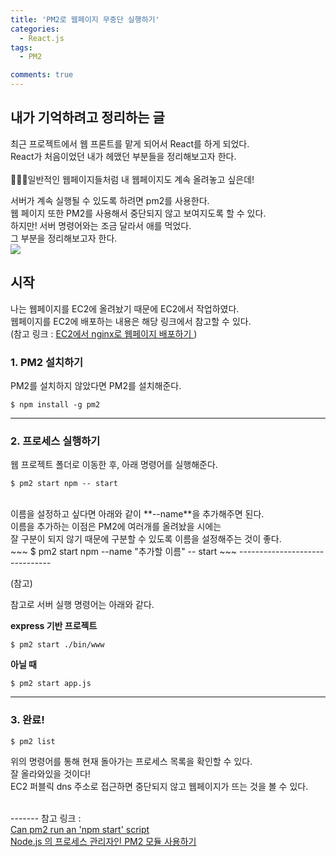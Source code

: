 ```yaml
---
title: 'PM2로 웹페이지 무중단 실행하기'
categories:
  - React.js
tags:
  - PM2

comments: true
---
```


## 내가 기억하려고 정리하는 글

최근 프로젝트에서 웹 프론트를 맡게 되어서 React를 하게 되었다. <br>
React가 처음이었던 내가 헤맸던 부분들을 정리해보고자 한다. <br>
<br>
👩🏻‍💻일반적인 웹페이지들처럼 내 웹페이지도 계속 올려놓고 싶은데! <br>

서버가 계속 실행될 수 있도록 하려면 pm2를 사용한다. <br>
웹 페이지 또한 PM2를 사용해서 중단되지 않고 보여지도록 할 수 있다. <br>
하지만! 서버 명령어와는 조금 달라서 애를 먹었다. <br>
그 부분을 정리해보고자 한다. <br>
<img src="https://raw.githubusercontent.com/unitech/pm2/master/pres/pm2.20d3ef.png">

## 시작

나는 웹페이지를 EC2에 올려놨기 때문에 EC2에서 작업하였다. <br>
웹페이지를 EC2에 배포하는 내용은 해당 링크에서 참고할 수 있다. <br>
(참고 링크 : <a href = "https://kyeahen.github.io/react.js/React.js-EC2%EC%97%90%EC%84%9C-nginx%EB%A1%9C-%EC%9B%B9%ED%8E%98%EC%9D%B4%EC%A7%80-%EB%B0%B0%ED%8F%AC%ED%95%98%EA%B8%B0/"> EC2에서 nginx로 웹페이지 배포하기 </a>)

### 1. PM2 설치하기
PM2를 설치하지 않았다면 PM2를 설치해준다.
~~~
$ npm install -g pm2
~~~
------------------------------- 

### 2. 프로세스 실행하기
웹 프로젝트 폴더로 이동한 후, 아래 명령어를 실행해준다.
~~~
$ pm2 start npm -- start
~~~
<br>
이름을 설정하고 싶다면 아래와 같이 **--name**을 추가해주면 된다. <br>
이름을 추가하는 이점은 PM2에 여러개를 올려놨을 시에는 <br>
잘 구분이 되지 않기 때문에 구분할 수 있도록 이름을 설정해주는 것이 좋다. <br>
~~~
$ pm2 start npm --name "추가할 이름" -- start
~~~
------------------------------- 

(참고)<br>

참고로 서버 실행 명령어는 아래와 같다.

**express 기반 프로젝트**
~~~
$ pm2 start ./bin/www
~~~

**아닐 때**
~~~
$ pm2 start app.js
~~~

------------------------------- 
### 3. 완료!
~~~
$ pm2 list
~~~
위의 명령어를 통해 현재 돌아가는 프로세스 목록을 확인할 수 있다.<br>
잘 올라와있을 것이다! <br>
EC2 퍼블릭 dns 주소로 접근하면 중단되지 않고 웹페이지가 뜨는 것을 볼 수 있다. <br>


<br>
-------
참고 링크 : <br>
<a href = "https://stackoverflow.com/questions/31579509/can-pm2-run-an-npm-start-script "> Can pm2 run an 'npm start' script </a> <br>
<a href = "https://massivcode.com/5"> Node.js 의 프로세스 관리자인 PM2 모듈 사용하기</a>

